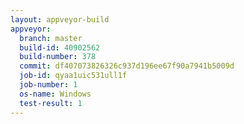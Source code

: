 ```yaml
---
layout: appveyor-build
appveyor:
  branch: master
  build-id: 40902562
  build-number: 378
  commit: df407073826326c937d196ee67f90a7941b5009d
  job-id: qyaa1uic531ull1f
  job-number: 1
  os-name: Windows
  test-result: 1
---
```

